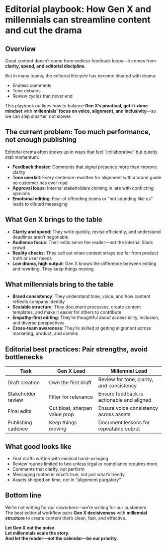 # Editorial playbook: How Gen X and millennials can streamline content and cut the drama

## Overview

Great content doesn’t come from endless feedback loops—it comes from **clarity, speed, and editorial discipline**.

But in many teams, the editorial lifecycle has become bloated with drama:  
- Endless comments  
- Tone debates  
- Review cycles that never end

This playbook outlines how to balance **Gen X’s practical, get-it-done mindset** with **millennials’ focus on voice, alignment, and inclusivity**—so we can ship smarter, not slower.

## The current problem: Too much performance, not enough publishing

Editorial drama often shows up in ways that feel “collaborative” but quietly stall momentum:

- **Feedback theater**: Comments that signal presence more than improve clarity  
- **Tone overkill**: Every sentence rewritten for alignment with a brand guide no customer has ever read  
- **Approval loops**: Internal stakeholders chiming in late with conflicting opinions  
- **Emotional editing**: Fear of offending teams or “not sounding like us” leads to diluted messaging

## What Gen X brings to the table

- **Clarity and speed**: They write quickly, revise efficiently, and understand deadlines aren’t negotiable  
- **Audience focus**: Their edits serve the reader—not the internal Slack crowd  
- **Reality checks**: They call out when content strays too far from product truth or user needs  
- **Low drama, high output**: Gen X knows the difference between editing and rewriting. They keep things moving

## What millennials bring to the table

- **Brand consistency**: They understand tone, voice, and how content reflects company identity  
- **Scalable structure**: They document processes, create content templates, and make it easier for others to contribute  
- **Empathy-first editing**: They’re thoughtful about accessibility, inclusion, and diverse perspectives  
- **Cross-team awareness**: They’re skilled at getting alignment across marketing, product, and comms

## Editorial best practices: Pair strengths, avoid bottlenecks

| Task                | Gen X Lead                            | Millennial Lead                                 |
|---------------------|----------------------------------------|--------------------------------------------------|
| Draft creation      | Own the first draft                   | Review for tone, clarity, and consistency        |
| Stakeholder review  | Filter for relevance                  | Ensure feedback is actionable and aligned        |
| Final edits         | Cut bloat, sharpen value prop         | Ensure voice consistency across assets           |
| Publishing cadence  | Keep things moving                    | Document lessons for repeatable output           |

## What good looks like

- First drafts written with minimal hand-wringing  
- Review rounds limited to two unless legal or compliance requires more  
- Comments that clarify, not perform  
- Messaging rooted in what’s true, not just what’s trendy  
- Assets shipped on time, not in “alignment purgatory”

## Bottom line

We’re not writing for our coworkers—we’re writing for our customers.  
The best editorial workflow pairs **Gen X decisiveness** with **millennial structure** to create content that’s clean, fast, and effective.

**Let Gen X cut the noise.  
Let millennials scale the story.  
And let the reader—not the calendar—be our priority.**

